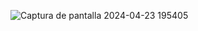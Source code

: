 
![Captura de pantalla 2024-04-23 195405](https://github.com/E7OY/EjerciciosJAVA/assets/102689282/5eb94c82-ddd2-4206-86e3-0d65dac036ad)
